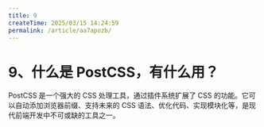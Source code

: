 ```yaml
---
title: 9
createTime: 2025/03/15 14:24:59
permalink: /article/aa7apozb/
---
```

# 9、什么是 PostCSS，有什么用？

PostCSS 是一个强大的 CSS 处理工具，通过插件系统扩展了 CSS 的功能。它可以自动添加浏览器前缀、支持未来的 CSS 语法、优化代码、实现模块化等，是现代前端开发中不可或缺的工具之一。
